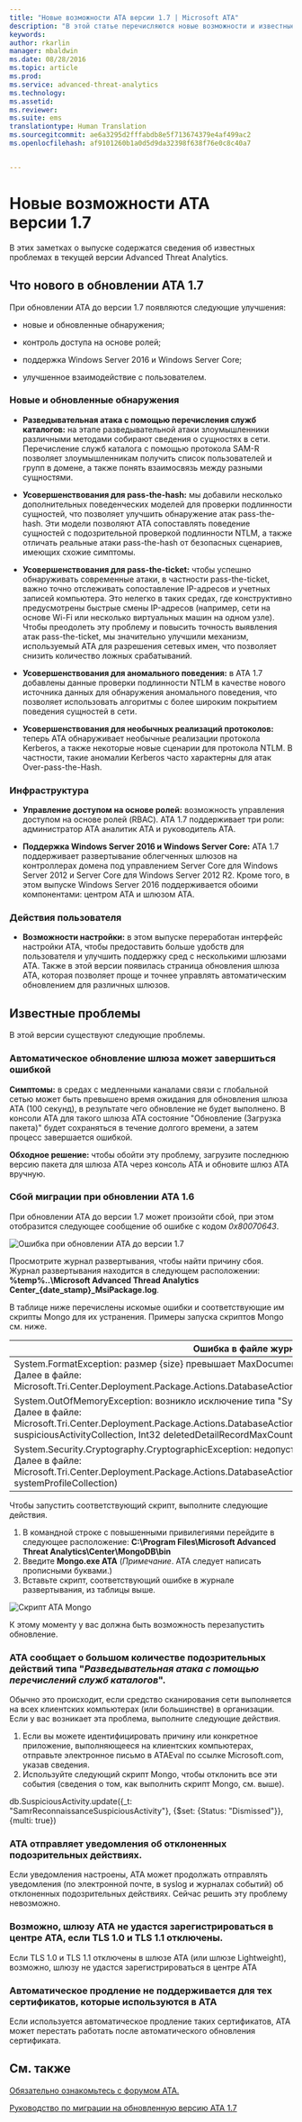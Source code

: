 ```yaml
---
title: "Новые возможности ATA версии 1.7 | Microsoft ATA"
description: "В этой статье перечисляются новые возможности и известные проблемы ATA версии 1.7"
keywords: 
author: rkarlin
manager: mbaldwin
ms.date: 08/28/2016
ms.topic: article
ms.prod: 
ms.service: advanced-threat-analytics
ms.technology: 
ms.assetid: 
ms.reviewer: 
ms.suite: ems
translationtype: Human Translation
ms.sourcegitcommit: ae6a3295d2fffabdb8e5f713674379e4af499ac2
ms.openlocfilehash: af9101260b1a0d5d9da32398f638f76e0c8c40a7


---
```


# Новые возможности ATA версии 1.7
В этих заметках о выпуске содержатся сведения об известных проблемах в текущей версии Advanced Threat Analytics.

## Что нового в обновлении ATA 1.7
При обновлении ATA до версии 1.7 появляются следующие улучшения:

-   новые и обновленные обнаружения;

-   контроль доступа на основе ролей;

-   поддержка Windows Server 2016 и Windows Server Core;

-   улучшенное взаимодействие с пользователем.


### Новые и обновленные обнаружения


- **Разведывательная атака с помощью перечисления служб каталогов:** на этапе разведывательной атаки злоумышленники различными методами собирают сведения о сущностях в сети. Перечисление служб каталога с помощью протокола SAM-R позволяет злоумышленникам получить список пользователей и групп в домене, а также понять взаимосвязь между разными сущностями. 

- **Усовершенствования для pass-the-hash:** мы добавили несколько дополнительных поведенческих моделей для проверки подлинности сущностей, что позволяет улучшить обнаружение атак pass-the-hash. Эти модели позволяют ATA сопоставлять поведение сущностей с подозрительной проверкой подлинности NTLM, а также отличать реальные атаки pass-the-hash от безопасных сценариев, имеющих схожие симптомы.

- **Усовершенствования для pass-the-ticket:** чтобы успешно обнаруживать современные атаки, в частности pass-the-ticket, важно точно отслеживать сопоставление IP-адресов и учетных записей компьютера. Это нелегко в таких средах, где конструктивно предусмотрены быстрые смены IP-адресов (например, сети на основе Wi-Fi или несколько виртуальных машин на одном узле). Чтобы преодолеть эту проблему и повысить точность выявления атак pass-the-ticket, мы значительно улучшили механизм, используемый ATA для разрешения сетевых имен, что позволяет снизить количество ложных срабатываний.

- **Усовершенствования для аномального поведения:** в ATA 1.7 добавлены данные проверки подлинности NTLM в качестве нового источника данных для обнаружения аномального поведения, что позволяет использовать алгоритмы с более широким покрытием поведения сущностей в сети. 

- **Усовершенствования для необычных реализаций протоколов:** теперь ATA обнаруживает необычные реализации протокола Kerberos, а также некоторые новые сценарии для протокола NTLM. В частности, такие аномалии Kerberos часто характерны для атак Over-pass-the-Hash.


### Инфраструктура

- **Управление доступом на основе ролей:** возможность управления доступом на основе ролей (RBAC). ATA 1.7 поддерживает три роли: администратор ATA аналитик ATA и руководитель ATA.

- **Поддержка Windows Server 2016 и Windows Server Core:** ATA 1.7 поддерживает развертывание облегченных шлюзов на контроллерах домена под управлением Server Core для Windows Server 2012 и Server Core для Windows Server 2012 R2. Кроме того, в этом выпуске Windows Server 2016 поддерживается обоими компонентами: центром ATA и шлюзом ATA.

### Действия пользователя
- **Возможности настройки:** в этом выпуске переработан интерфейс настройки ATA, чтобы предоставить больше удобств для пользователя и улучшить поддержку сред с несколькими шлюзами ATA. Также в этой версии появилась страница обновления шлюза ATA, которая позволяет проще и точнее управлять автоматическим обновлением для различных шлюзов.

## Известные проблемы
В этой версии существуют следующие проблемы.

### Автоматическое обновление шлюза может завершиться ошибкой
**Симптомы:** в средах с медленными каналами связи с глобальной сетью может быть превышено время ожидания для обновления шлюза ATA (100 секунд), в результате чего обновление не будет выполнено.
В консоли ATA для такого шлюза ATA состояние "Обновление (Загрузка пакета)" будет сохраняться в течение долгого времени, а затем процесс завершается ошибкой.

**Обходное решение:** чтобы обойти эту проблему, загрузите последнюю версию пакета для шлюза ATA через консоль ATA и обновите шлюз ATA вручную.

### Сбой миграции при обновлении ATA 1.6
При обновлении ATA до версии 1.7 может произойти сбой, при этом отобразится следующее сообщение об ошибке с кодом *0x80070643*.

![Ошибка при обновлении ATA до версии 1.7](media/ata-update-error.png)

Просмотрите журнал развертывания, чтобы найти причину сбоя. Журнал развертывания находится в следующем расположении: **%temp%\..\Microsoft Advanced Thread Analytics Center_{date_stamp}_MsiPackage.log**. 

В таблице ниже перечислены искомые ошибки и соответствующие им скрипты Mongo для их устранения. Примеры запуска скриптов Mongo см. ниже.

| Ошибка в файле журнала развертывания                                                                                                                  | Скрипт Mongo                                                                                                                                                                         |
|---|---|
| System.FormatException: размер {size} превышает MaxDocumentSize 16777216 <br>Далее в файле:<br>  Microsoft.Tri.Center.Deployment.Package.Actions.DatabaseActions.MigrateUniqueEntityProfiles(Boolean isPartial)                                                                                        | db.UniqueEntityProfile.find().forEach(function(obj){if(Object.bsonsize(obj) > 12582912) {print(obj._id);print(Object.bsonsize(obj));db.UniqueEntityProfile.remove({_id:obj._id});}}) |
| System.OutOfMemoryException: возникло исключение типа "System.OutOfMemoryException"<br>Далее в файле:<br>Microsoft.Tri.Center.Deployment.Package.Actions.DatabaseActions.ReduceSuspiciousActivityDetailsRecords(IMongoCollection`1 suspiciousActivityCollection, Int32 deletedDetailRecordMaxCount) | db.SuspiciousActivity.find().forEach(function(obj){if(Object.bsonsize(obj) > 500000),{print(obj._id);print(Object.bsonsize(obj));db.SuspiciousActivity.remove({_id:obj._id});}})     |
|System.Security.Cryptography.CryptographicException: недопустимая длина<br>Далее в файле:<br> Microsoft.Tri.Center.Deployment.Package.Actions.DatabaseActions.MigrateCenterSystemProfile(IMongoCollection`1 systemProfileCollection)| CenterThumbprint=db.SystemProfile.find({_t:"CenterSystemProfile"}).toArray()[0].Configuration.SecretManagerConfiguration.CertificateThumbprint;db.SystemProfile.update({_t:"CenterSystemProfile"},{$set:{"Configuration.ManagementClientConfiguration.ServerCertificateThumbprint":CenterThumbprint}})|


Чтобы запустить соответствующий скрипт, выполните следующие действия. 

1.  В командной строке с повышенными привилегиями перейдите в следующее расположение: **C:\Program Files\Microsoft Advanced Threat Analytics\Center\MongoDB\bin**
2.  Введите **Mongo.exe ATA**   (*Примечание*. ATA следует написать прописными буквами.)
3.  Вставьте скрипт, соответствующий ошибке в журнале развертывания, из таблицы выше.

![Скрипт ATA Mongo](media/ATA-mongoDB-script.png)

К этому моменту у вас должна быть возможность перезапустить обновление.

### ATA сообщает о большом количестве подозрительных действий типа "*Разведывательная атака с помощью перечислений служб каталогов*".
 
Обычно это происходит, если средство сканирования сети выполняется на всех клиентских компьютерах (или большинстве) в организации. Если у вас возникает эта проблема, выполните следующие действия.

1. Если вы можете идентифицировать причину или конкретное приложение, выполняющееся на клиентских компьютерах, отправьте электронное письмо в ATAEval по ссылке Microsoft.com, указав сведения.
2. Используйте следующий скрипт Mongo, чтобы отклонить все эти события (сведения о том, как выполнить скрипт Mongo, см. выше).

db.SuspiciousActivity.update({_t: "SamrReconnaissanceSuspiciousActivity"}, {$set: {Status: "Dismissed"}}, {multi: true})

### ATA отправляет уведомления об отклоненных подозрительных действиях.
Если уведомления настроены, ATA может продолжать отправлять уведомления (по электронной почте, в syslog и журналах событий) об отклоненных подозрительных действиях.
Сейчас решить эту проблему невозможно. 

### Возможно, шлюзу ATA не удастся зарегистрироваться в центре ATA, если TLS 1.0 и TLS 1.1 отключены.
Если TLS 1.0 и TLS 1.1 отключены в шлюзе ATA (или шлюзе Lightweight), возможно, шлюзу не удастся зарегистрироваться в центре ATA

### Автоматическое продление не поддерживается для тех сертификатов, которые используются в ATA
Если используется автоматическое продление таких сертификатов, ATA может перестать работать после автоматического обновления сертификата. 


## См. также
[Обязательно ознакомьтесь с форумом ATA.](https://social.technet.microsoft.com/Forums/security/home?forum=mata)

[Руководство по миграции на обновленную версию ATA 1.7](ata-update-1.7-migration-guide.md)




<!--HONumber=Sep16_HO2-->


